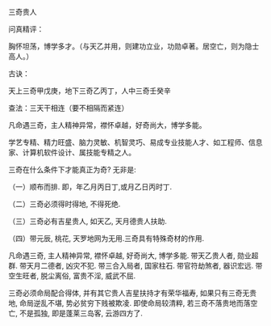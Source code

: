 三奇贵人

问真精评：

胸怀坦荡，博学多才。（与天乙并用，则建功立业，功勋卓著。居空亡，则为隐士高人。）

古诀：

天上三奇甲戊庚，地下三奇乙丙丁，人中三奇壬癸辛

查法：三天干相连（要不相隔而紧连）

凡命遇三奇，主人精神异常，襟怀卓越，好奇尚大，博学多能。

学艺专精、精力旺盛、脑力灵敏、机智灵巧、易成专业技能人才、如工程师、信息家、计算机软件设计、属技能专精之人。

三奇在什么条件下才能真正为奇? 无非是:

（一）顺布而排. 即，年乙月丙日丁,或月乙日丙时丁.

（二）三奇必须得时得地, 不得死绝.

（三）三奇必有吉星贵人, 如天乙, 天月德贵人扶助.

（四）带元辰, 桃花, 天罗地网为无用.三奇具有特殊奇材的作用.

凡命遇三奇, 主人精神异常, 襟怀卓越, 好奇尚大, 博学多能. 带天乙贵人者, 勋业超群. 带天月二德者, 凶灾不犯. 带三合入局者, 国家柱石. 带官符劫煞者, 器识宏远. 带空生旺者, 脱尘离俗, 富贵不淫, 威武不屈.

三奇必须命局配合得体, 并有其它贵人吉星扶持才有荣华福寿, 如果只有三奇无贵地, 命局逆乱不堪, 势必贫穷下贱被欺凌. 即使命局较清粹, 若三奇不落贵地而落空亡, 不是孤独, 即是蓬莱三岛客, 云游四方了.

